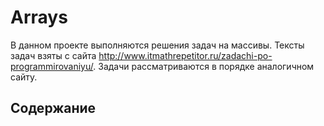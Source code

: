 # Arrays
В данном проекте выполняются решения задач на массивы. Тексты задач взяты с сайта http://www.itmathrepetitor.ru/zadachi-po-programmirovaniyu/. Задачи рассматриваются в порядке аналогичном сайту. 
## Содержание
